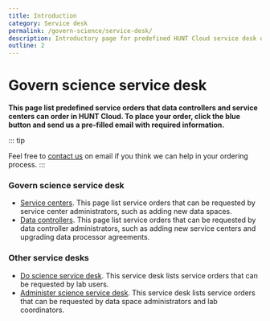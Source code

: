 ```yaml
---
title: Introduction
category: Service desk
permalink: /govern-science/service-desk/
description: Introductory page for predefined HUNT Cloud service desk orders.
outline: 2
---
```


# Govern science service desk

**This page list predefined service orders that data controllers and service centers can order in HUNT Cloud. To place your order, click the blue button and send us a pre-filled email with required information.**

::: tip

Feel free to [contact us](/contact) on email if you think we can help in your ordering process.
:::

### Govern science service desk

* [Service centers](/govern-science/service-desk/service-centers). This page list service orders that can be requested by service center administrators, such as adding new data spaces.
* [Data controllers](/govern-science/service-desk/data-controllers). This page list service orders that can be requested by data controller administrators, such as adding new service centers and upgrading data processor agreements.

### Other service desks

* [Do science service desk](/do-science/service-desk). This service desk lists service orders that can be requested by lab users.
* [Administer science service desk](/administer-science/service-desk/). This service desk lists service orders that can be requested by data space administrators and lab coordinators.

